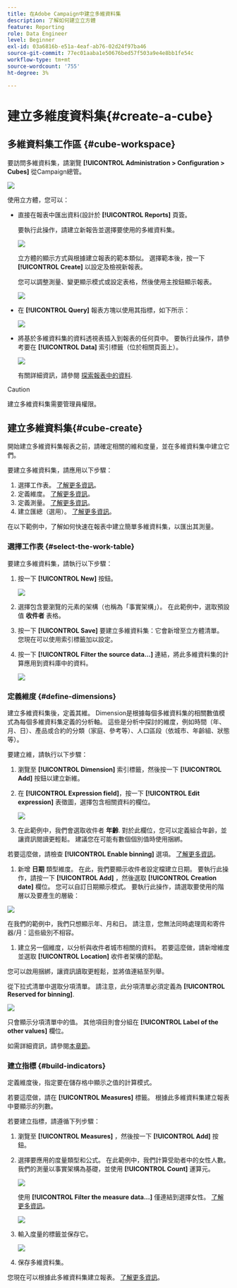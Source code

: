 ```yaml
---
title: 在Adobe Campaign中建立多維資料集
description: 了解如何建立立方體
feature: Reporting
role: Data Engineer
level: Beginner
exl-id: 03a6816b-e51a-4eaf-ab76-02d24f97ba46
source-git-commit: 77ec01aaba1e50676bed57f503a9e4e8bb1fe54c
workflow-type: tm+mt
source-wordcount: '755'
ht-degree: 3%

---
```


# 建立多維度資料集{#create-a-cube}

## 多維資料集工作區 {#cube-workspace}

要訪問多維資料集，請瀏覽 **[!UICONTROL Administration > Configuration > Cubes]** 從Campaign總管。

![](assets/cube-node.png)

使用立方體，您可以：

* 直接在報表中匯出資料(設計於 **[!UICONTROL Reports]** 頁簽。

   要執行此操作，請建立新報告並選擇要使用的多維資料集。

   ![](assets/create-new-cube.png)

   立方體的顯示方式與根據建立報表的範本類似。 選擇範本後，按一下 **[!UICONTROL Create]** 以設定及檢視新報表。

   您可以調整測量、變更顯示模式或設定表格，然後使用主按鈕顯示報表。

   ![](assets/display-cube-table.png)

* 在 **[!UICONTROL Query]** 報表方塊以使用其指標，如下所示：

   ![](assets/cube-report-query.png)

* 將基於多維資料集的資料透視表插入到報表的任何頁中。 要執行此操作，請參考要在 **[!UICONTROL Data]** 索引標籤（位於相關頁面上）。

   ![](assets/cube-in-a-report.png)

   有關詳細資訊，請參閱 [探索報表中的資料](cube-tables.md#explore-the-data-in-a-report).


>[!CAUTION]
>
>建立多維資料集需要管理員權限。

## 建立多維資料集{#cube-create}

開始建立多維資料集報表之前，請確定相關的維和度量，並在多維資料集中建立它們。

要建立多維資料集，請應用以下步驟：

1. 選擇工作表。 [了解更多資訊](#select-the-work-table)。
1. 定義維度。 [了解更多資訊](#define-dimensions)。
1. 定義測量。 [了解更多資訊](#build-indicators)。
1. 建立匯總（選用）。 [了解更多資訊](customize-cubes.md#calculate-and-use-aggregates)。

在以下範例中，了解如何快速在報表中建立簡單多維資料集，以匯出其測量。

### 選擇工作表 {#select-the-work-table}

要建立多維資料集，請執行以下步驟：

1. 按一下 **[!UICONTROL New]** 按鈕。

   ![](assets/create-a-cube.png)

1. 選擇包含要瀏覽的元素的架構（也稱為「事實架構」）。 在此範例中，選取預設值 **收件者** 表格。
1. 按一下 **[!UICONTROL Save]** 要建立多維資料集：它會新增至立方體清單。 您現在可以使用索引標籤加以設定。

1. 按一下 **[!UICONTROL Filter the source data...]** 連結，將此多維資料集的計算應用到資料庫中的資料。

   ![](assets/cube-filter-source.png)

### 定義維度 {#define-dimensions}

建立多維資料集後，定義其維。 Dimension是根據每個多維資料集的相關數值模式為每個多維資料集定義的分析軸。 這些是分析中探討的維度，例如時間（年、月、日）、產品或合約的分類（家庭、參考等）、人口區段（依城市、年齡組、狀態等）。

要建立維，請執行以下步驟：

1. 瀏覽至 **[!UICONTROL Dimension]** 索引標籤，然後按一下 **[!UICONTROL Add]** 按鈕以建立新維。
1. 在 **[!UICONTROL Expression field]**，按一下 **[!UICONTROL Edit expression]** 表徵圖，選擇包含相關資料的欄位。

   ![](assets/cube-add-dimension.png)

1. 在此範例中，我們會選取收件者 **年齡**. 對於此欄位，您可以定義組合年齡，並讓資訊閱讀更輕鬆。 建議您在可能有數個個別值時使用捆綁。

若要這麼做，請檢查 **[!UICONTROL Enable binning]** 選項。 [了解更多資訊](customize-cubes.md#data-binning)。

1. 新增 **日期** 類型維度。 在此，我們要顯示收件者設定檔建立日期。 要執行此操作，請按一下 **[!UICONTROL Add]** ，然後選取 **[!UICONTROL Creation date]** 欄位。
您可以自訂日期顯示模式。 要執行此操作，請選取要使用的階層以及要產生的層級：

![](assets/cube-date-dimension.png)

在我們的範例中，我們只想顯示年、月和日。 請注意，您無法同時處理周和寄件器/月：這些級別不相容。

1. 建立另一個維度，以分析與收件者城市相關的資料。 若要這麼做，請新增維度並選取 **[!UICONTROL Location]** 收件者架構的節點。

您可以啟用捆綁，讓資訊讀取更輕鬆，並將值連結至列舉。

從下拉式清單中選取分項清單。 請注意，此分項清單必須定義為 **[!UICONTROL Reserved for binning]**.

![](assets/cube-dimension-with-enum.png)

只會顯示分項清單中的值。 其他項目則會分組在 **[!UICONTROL Label of the other values]** 欄位。

如需詳細資訊，請參閱[本章節](customize-cubes.md#dynamically-manage-bins)。

### 建立指標 {#build-indicators}

定義維度後，指定要在儲存格中顯示之值的計算模式。

若要這麼做，請在 **[!UICONTROL Measures]** 標籤。 根據此多維資料集建立報表中要顯示的列數。

若要建立指標，請遵循下列步驟：

1. 瀏覽至 **[!UICONTROL Measures]** ，然後按一下 **[!UICONTROL Add]** 按鈕。
1. 選擇要應用的度量類型和公式。 在此範例中，我們計算受助者中的女性人數。 我們的測量以事實架構為基礎，並使用 **[!UICONTROL Count]** 運算元。

   ![](assets/cube-new-measure.png)

   使用 **[!UICONTROL Filter the measure data...]** 僅連結到選擇女性。 [了解更多資訊](customize-cubes.md#define-measures)。

   ![](assets/cube-filter-measure-data.png)

1. 輸入度量的標籤並保存它。

   ![](assets/cube-save-measure.png)

1. 保存多維資料集。


您現在可以根據此多維資料集建立報表。 [了解更多資訊](cube-tables.md)。

